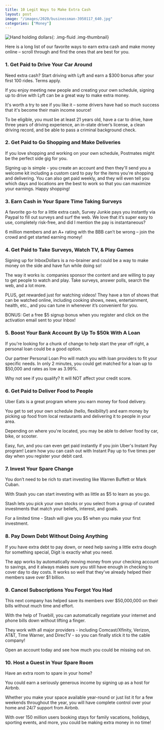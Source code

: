 ```yaml
---
title: 10 Legit Ways to Make Extra Cash
layout: post
image: "/images/2020/businessman-3950117_640.jpg"
categories: ["Money"]
---
```

![Hand holding dollars](/images/2020/businessman-3950117_640.jpg "Make Extra Cash"){: .img-fluid .img-thumbnail}

Here is a long list of our favorite ways to earn extra cash and make money online – scroll through and find the ones that are best for you.

### 1. Get Paid to Drive Your Car Around
Need extra cash? Start driving with Lyft and earn a $300 bonus after your first 100 rides. Terms apply.

If you enjoy meeting new people and creating your own schedule, signing up to drive with Lyft can be a great way to make extra money.

It's worth a try to see if you like it – some drivers have had so much success that it's become their main income source!

To be eligible, you must be at least 21 years old, have a car to drive, have three years of driving experience, an in-state driver’s license, a clean driving record, and be able to pass a criminal background check.

### 2. Get Paid to Go Shopping and Make Deliveries
If you love shopping and working on your own schedule, Postmates might be the perfect side gig for you.

Signing up is simple - you create an account and then they'll send you a welcome kit including a custom card to pay for the items you're shopping and delivering. You can also get paid weekly, and they will even tell you which days and locations are the best to work so that you can maximize your earnings. Happy shopping!


### 3. Earn Cash in Your Spare Time Taking Surveys
A favorite go-to for a little extra cash, Survey Junkie pays you instantly via Paypal to fill out surveys and surf the web. We love that it’s super easy to use, completely risk-free, and did I mention the pay is instantaneous?

6 million members and an A+ rating with the BBB can’t be wrong – join the crowd and get started earning money!


### 4. Get Paid to Take Surveys, Watch TV, & Play Games
Signing up for InboxDollars is a no-brainer and could be a way to make money on the side and have fun while doing so!

The way it works is: companies sponsor the content and are willing to pay to get people to watch and play. Take surveys, answer polls, search the web, and a lot more.

PLUS, get rewarded just for watching videos! They have a ton of shows that can be watched online, including cooking shows, news, entertainment, health, etc., and you can tune in whenever it’s convenient for you.

BONUS: Get a free $5 signup bonus when you register and click on the activation email sent to your Inbox!


### 5. Boost Your Bank Account By Up To $50k With A Loan
If you're looking for a chunk of change to help start the year off right, a personal loan could be a good option.

Our partner Personal Loan Pro will match you with loan providers to fit your specific needs. In only 2 minutes, you could get matched for a loan up to $50,000 and rates as low as 3.99%.

Why not see if you qualify? It will NOT affect your credit score.


### 6. Get Paid to Deliver Food to People
Uber Eats is a great program where you earn money for food delivery.

You get to set your own schedule (hello, flexibility!) and earn money by picking up food from local restaurants and delivering it to people in your area.

Depending on where you're located, you may be able to deliver food by car, bike, or scooter.

Easy, fun, and you can even get paid instantly if you join Uber's Instant Pay program! Learn how you can cash out with Instant Pay up to five times per day when you register your debit card.


### 7. Invest Your Spare Change
You don’t need to be rich to start investing like Warren Buffett or Mark Cuban.

With Stash you can start investing with as little as $5 to learn as you go.

Stash lets you pick your own stocks or you select from a group of curated investments that match your beliefs, interest, and goals.

For a limited time - Stash will give you $5 when you make your first investment.


### 8. Pay Down Debt Without Doing Anything
If you have extra debt to pay down, or need help saving a little extra dough for something special, Digit is exactly what you need.

The app works by automatically moving money from your checking account to savings, and it always makes sure you still have enough in checking to cover day to day costs. It works so well that they've already helped their members save over $1 billion.


### 9. Cancel Subscriptions You Forgot You Had
This next company has helped save its members over $50,000,000 on their bills without much time and effort.

With the help of Truebill, you can automatically negotiate your internet and phone bills down without lifting a finger.

They work with all major providers - including Comcast/Xfinity, Verizon, AT&T, Time Warner, and DirecTV - so you can finally stick it to the cable company!

Open an account today and see how much you could be missing out on.


### 10. Host a Guest in Your Spare Room
Have an extra room to spare in your home?

You could earn a seriously generous income by signing up as a host for Airbnb.

Whether you make your space available year-round or just list it for a few weekends throughout the year, you will have complete control over your home and 24/7 support from Airbnb.

With over 150 million users booking stays for family vacations, holidays, sporting events, and more, you could be making extra money in no time!

